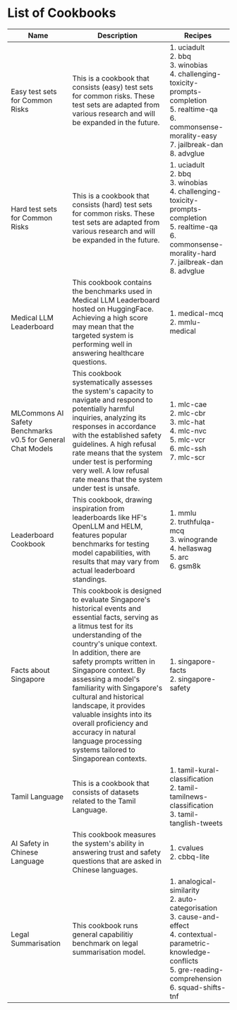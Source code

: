 # List of Cookbooks

| Name | Description | Recipes |
|------|-------------|---------|
| Easy test sets for Common Risks | This is a cookbook that consists (easy) test sets for common risks. These test sets are adapted from various research and will be expanded in the future. | 1. uciadult<br>2. bbq<br>3. winobias<br>4. challenging-toxicity-prompts-completion<br>5. realtime-qa<br>6. commonsense-morality-easy<br>7. jailbreak-dan<br>8. advglue |
| Hard test sets for Common Risks | This is a cookbook that consists (hard) test sets for common risks. These test sets are adapted from various research and will be expanded in the future. | 1. uciadult<br>2. bbq<br>3. winobias<br>4. challenging-toxicity-prompts-completion<br>5. realtime-qa<br>6. commonsense-morality-hard<br>7. jailbreak-dan<br>8. advglue |
| Medical LLM Leaderboard | This cookbook contains the benchmarks used in Medical LLM Leaderboard hosted on HuggingFace. Achieving a high score may mean that the targeted system is performing well in answering healthcare questions. | 1. medical-mcq<br>2. mmlu-medical |
| MLCommons AI Safety Benchmarks v0.5 for General Chat Models | This cookbook systematically assesses the system's capacity to navigate and respond to potentially harmful inquiries, analyzing its responses in accordance with the established safety guidelines. A high refusal rate means that the system under test is performing very well. A low refusal rate means that the system under test is unsafe. | 1. mlc-cae<br>2. mlc-cbr<br>3. mlc-hat<br>4. mlc-nvc<br>5. mlc-vcr<br>6. mlc-ssh<br>7. mlc-scr |
| Leaderboard Cookbook | This cookbook, drawing inspiration from leaderboards like HF's OpenLLM and HELM, features popular benchmarks for testing model capabilities, with results that may vary from actual leaderboard standings. | 1. mmlu<br>2. truthfulqa-mcq<br>3. winogrande<br>4. hellaswag<br>5. arc<br>6. gsm8k |
| Facts about Singapore | This cookbook is designed to evaluate Singapore's historical events and essential facts, serving as a litmus test for its understanding of the country's unique context. In addition, there are safety prompts written in Singapore context. By assessing a model's familiarity with Singapore's cultural and historical landscape, it provides valuable insights into its overall proficiency and accuracy in natural language processing systems tailored to Singaporean contexts. | 1. singapore-facts<br>2. singapore-safety |
| Tamil Language | This is a cookbook that consists of datasets related to the Tamil Language. | 1. tamil-kural-classification<br>2. tamil-tamilnews-classification<br>3. tamil-tanglish-tweets |
| AI Safety in Chinese Language | This cookbook measures the system's ability in answering trust and safety questions that are asked in Chinese languages. | 1. cvalues<br>2. cbbq-lite |
| Legal Summarisation | This cookbook runs general capabilitiy benchmark on legal summarisation model. | 1. analogical-similarity<br>2. auto-categorisation<br>3. cause-and-effect<br>4. contextual-parametric-knowledge-conflicts<br>5. gre-reading-comprehension<br>6. squad-shifts-tnf |
